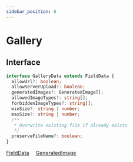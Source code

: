 ```yaml
---
sidebar_position: 6
---
```


# Gallery

## Interface

```typescript
interface GalleryData extends FieldData {
  allowUrl?: boolean;
  allowServerUpload?: boolean;
  generatedImages?: GeneratedImage[];
  allowedImageTypes?: string[];
  forbiddenImageTypes?: string[];
  minSize?: string | number;
  maxSize?: string | number;
  /**
   * Overwrite existing file if already exists
   */
  preserveFileName?: boolean;
}
```

<a href="/docs/types/field-data">FieldData</a>&emsp;
<a href="/docs/types/generated-image">GeneratedImage</a>&emsp;
